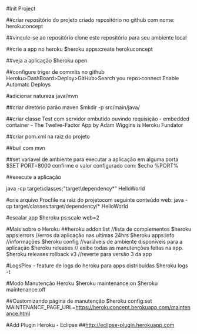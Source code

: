 #Init Project

##criar repositório do projeto
criado repositório no github com nome: herokuconcept

##vincule-se ao repositório
clone este repositório para seu ambiente local

##crie a app no heroku
$heroku apps:create herokuconcept

##veja a aplicação
$heroku open

##configure triger de commits no github
Heroku>DashBoard>Deploy>GitHub>Search you repo>connect
Enable Automatc Deploys

#adicionar natureza java/mvn

##criar diretório parão maven
$mkdir -p src/main/java/

##criar classe Test com servidor embutido ouvindo requisição - embedded container - The Twelve-Factor App by  Adam Wiggins is Heroku Fundator

##criar pom.xml na raiz do projeto

##buil com mvn

##set variavel de ambiente para executar a aplicação em alguma porta
$SET PORT=8000
confirme o valor configurado com:
$echo %PORT%

##execute a aplicação

java -cp target\classes;"target\dependency\*" HelloWorld

#crie arquivo Procfile na raiz do projetocom seguinte conteúdo
web: java -cp target/classes:target/dependency/* HelloWorld

#escalar app
$heroku ps:scale web=2 

#Mais sobre o Heroku
##heroku addon:list //lista de complementos
$heroku apps:errors //erros da aplicação nas ultimas 24hrs
$heroku apps:info //informações
$heroku config //variáveis de ambiente disponíveis para a aplicação
$heroku releases // exibe todas as manutenções feitas na app.
$heroku releases:rollback v3 //reverte para versão 3 da app

#LogsPlex - feature de logs do heroku para apps distribuídas
$heroku logs -t

#Modo Manutenção Heroku
$heroku maintenance:on
$heroku maintenance:off

##Customizando página de manutenção
$heroku config:set MAINTENANCE_PAGE_URL=https://herokuconcept.herokuapp.com/maintenance.html

#Add Plugin Heroku - Eclipse
##http://eclipse-plugin.herokuapp.com



